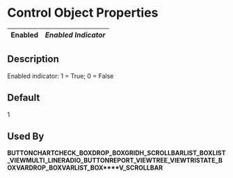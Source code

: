 # Control Object Properties

**Enabled** |  **_Enabled Indicator_**  
---|---  
  
## Description

Enabled indicator: 1 = True; 0 = False

## Default

1

## Used By

**BUTTON****CHART****CHECK_BOX****DROP_BOX****GRID****H_SCROLLBAR****LIST_BOX****LIST_VIEW****MULTI_LINE****RADIO_BUTTON****REPORT_VIEW****TREE_VIEW****TRISTATE_BOX****VARDROP_BOX****VARLIST_BOX****V_SCROLLBAR**
